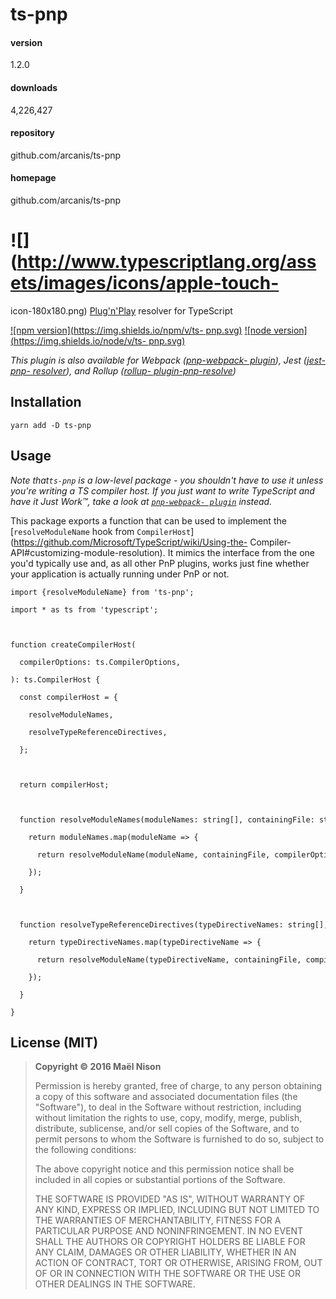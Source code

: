 
# ts-pnp 


#### version
1.2.0  


#### downloads
4,226,427 


#### repository
github.com/arcanis/ts-pnp 


#### homepage
github.com/arcanis/ts-pnp 






# ![](http://www.typescriptlang.org/assets/images/icons/apple-touch-
icon-180x180.png) [Plug'n'Play](https://github.com/yarnpkg/rfcs/pull/101)
resolver for TypeScript

[![npm version](https://img.shields.io/npm/v/ts-
pnp.svg)](https://www.npmjs.com/package/ts-pnp) [![node
version](https://img.shields.io/node/v/ts-
pnp.svg)](https://www.npmjs.com/package/ts-pnp)

_This plugin is also available for Webpack ([pnp-webpack-
plugin](https://github.com/arcanis/pnp-webpack-plugin)), Jest ([jest-pnp-
resolver](https://github.com/arcanis/jest-pnp-resolver)), and Rollup ([rollup-
plugin-pnp-resolve](https://github.com/arcanis/rollup-plugin-pnp-resolve))_

## Installation

    
    
    yarn add -D ts-pnp
    

## Usage

_Note that`ts-pnp` is a low-level package - you shouldn't have to use it
unless you're writing a TS compiler host. If you just want to write TypeScript
and have it Just Work™, take a look at [`pnp-webpack-
plugin`](https://github.com/arcanis/pnp-webpack-plugin#ts-loader-integration)
instead._

This package exports a function that can be used to implement the
[`resolveModuleName` hook from
`CompilerHost`](https://github.com/Microsoft/TypeScript/wiki/Using-the-
Compiler-API#customizing-module-resolution). It mimics the interface from the
one you'd typically use and, as all other PnP plugins, works just fine whether
your application is actually running under PnP or not.

    
    
    import {resolveModuleName} from 'ts-pnp';
    
    import * as ts from 'typescript';
    
     
    
    function createCompilerHost(
    
      compilerOptions: ts.CompilerOptions,
    
    ): ts.CompilerHost {
    
      const compilerHost = {
    
        resolveModuleNames,
    
        resolveTypeReferenceDirectives,
    
      };
    
     
    
      return compilerHost;
    
     
    
      function resolveModuleNames(moduleNames: string[], containingFile: string) {
    
        return moduleNames.map(moduleName => {
    
          return resolveModuleName(moduleName, containingFile, compilerOptions, compilerHost, ts.resolveModuleName).resolvedModule;
    
        });
    
      }
    
     
    
      function resolveTypeReferenceDirectives(typeDirectiveNames: string[], containingFile: string) {
    
        return typeDirectiveNames.map(typeDirectiveName => {
    
          return resolveModuleName(typeDirectiveName, containingFile, compilerOptions, compilerHost, ts.resolveTypeReferenceDirective).resolvedTypeReferenceDirective;
    
        });
    
      }
    
    }

## License (MIT)

> **Copyright © 2016 Maël Nison**
>
> Permission is hereby granted, free of charge, to any person obtaining a copy
> of this software and associated documentation files (the "Software"), to
> deal in the Software without restriction, including without limitation the
> rights to use, copy, modify, merge, publish, distribute, sublicense, and/or
> sell copies of the Software, and to permit persons to whom the Software is
> furnished to do so, subject to the following conditions:
>
> The above copyright notice and this permission notice shall be included in
> all copies or substantial portions of the Software.
>
> THE SOFTWARE IS PROVIDED "AS IS", WITHOUT WARRANTY OF ANY KIND, EXPRESS OR
> IMPLIED, INCLUDING BUT NOT LIMITED TO THE WARRANTIES OF MERCHANTABILITY,
> FITNESS FOR A PARTICULAR PURPOSE AND NONINFRINGEMENT. IN NO EVENT SHALL THE
> AUTHORS OR COPYRIGHT HOLDERS BE LIABLE FOR ANY CLAIM, DAMAGES OR OTHER
> LIABILITY, WHETHER IN AN ACTION OF CONTRACT, TORT OR OTHERWISE, ARISING
> FROM, OUT OF OR IN CONNECTION WITH THE SOFTWARE OR THE USE OR OTHER DEALINGS
> IN THE SOFTWARE.





            